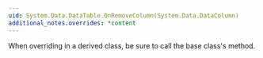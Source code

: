 ```yaml
---
uid: System.Data.DataTable.OnRemoveColumn(System.Data.DataColumn)
additional_notes.overrides: *content
---
```


<p>When overriding <xref href="System.Data.DataTable.OnRemoveColumn(System.Data.DataColumn)"></xref> in a derived class, be sure to call the base class's <xref href="System.Data.DataTable.OnRemoveColumn(System.Data.DataColumn)"></xref> method.</p>


